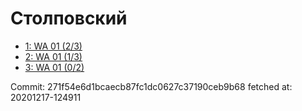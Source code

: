 # Столповский
- [1: WA 01 (2/3)](1.md)
- [2: WA 01 (1/3)](2.md)
- [3: WA 01 (0/2)](3.md)

Commit: 271f54e6d1bcaecb87fc1dc0627c37190ceb9b68
 fetched at: 20201217-124911
